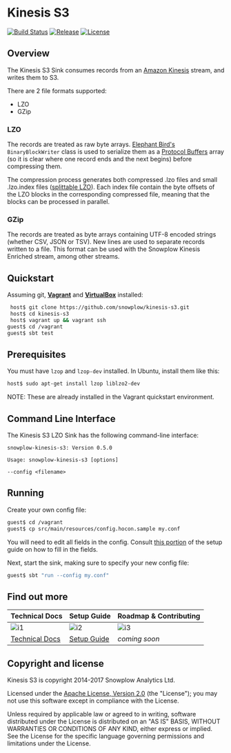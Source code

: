 # Kinesis S3

[![Build Status][travis-image]][travis]
[![Release][release-image]][releases] 
[![License][license-image]][license]

## Overview

The Kinesis S3 Sink consumes records from an [Amazon Kinesis][kinesis] stream, and writes them to S3.

There are 2 file formats supported:
 * LZO
 * GZip

### LZO

The records are treated as raw byte arrays. [Elephant Bird's][elephant-bird] `BinaryBlockWriter` class is used to serialize them as a [Protocol Buffers][protobufs] array (so it is clear where one record ends and the next begins) before compressing them.

The compression process generates both compressed .lzo files and small .lzo.index files ([splittable LZO][hadoop-lzo]). Each index file contain the byte offsets of the LZO blocks in the corresponding compressed file, meaning that the blocks can be processed in parallel.

### GZip

The records are treated as byte arrays containing UTF-8 encoded strings (whether CSV, JSON or TSV). New lines are used to separate records written to a file. This format can be used with the Snowplow Kinesis Enriched stream, among other streams.

## Quickstart

Assuming git, **[Vagrant][vagrant-install]** and **[VirtualBox][virtualbox-install]** installed:

```bash
 host$ git clone https://github.com/snowplow/kinesis-s3.git
 host$ cd kinesis-s3
 host$ vagrant up && vagrant ssh
guest$ cd /vagrant
guest$ sbt test
```

## Prerequisites

You must have `lzop` and `lzop-dev` installed. In Ubuntu, install them like this:

```bash
host$ sudo apt-get install lzop liblzo2-dev
```

NOTE: These are already installed in the Vagrant quickstart environment.

## Command Line Interface

The Kinesis S3 LZO Sink has the following command-line interface:

```
snowplow-kinesis-s3: Version 0.5.0

Usage: snowplow-kinesis-s3 [options]

--config <filename>
```

## Running

Create your own config file:

```bash
guest$ cd /vagrant
guest$ cp src/main/resources/config.hocon.sample my.conf
```

You will need to edit all fields in the config.  Consult [this portion][config] of the setup guide on how to fill in the fields.

Next, start the sink, making sure to specify your new config file:

```bash
guest$ sbt "run --config my.conf"
```
    
## Find out more

| Technical Docs             | Setup Guide          | Roadmap & Contributing |
|----------------------------|----------------------|------------------------|
| ![i1][techdocs-image]      | ![i2][setup-image]   | ![i3][roadmap-image]   |
| [Technical Docs][techdocs] | [Setup Guide][setup] | _coming soon_          |

## Copyright and license

Kinesis S3 is copyright 2014-2017 Snowplow Analytics Ltd.

Licensed under the [Apache License, Version 2.0][license] (the "License");
you may not use this software except in compliance with the License.

Unless required by applicable law or agreed to in writing, software
distributed under the License is distributed on an "AS IS" BASIS,
WITHOUT WARRANTIES OR CONDITIONS OF ANY KIND, either express or implied.
See the License for the specific language governing permissions and
limitations under the License.

[travis-image]: https://travis-ci.org/snowplow/kinesis-s3.png?branch=master
[travis]: http://travis-ci.org/snowplow/kinesis-s3

[release-image]: http://img.shields.io/badge/release-0.5.0-blue.svg?style=flat
[releases]: https://github.com/snowplow/kinesis-s3/releases

[license-image]: http://img.shields.io/badge/license-Apache--2-blue.svg?style=flat
[license]: http://www.apache.org/licenses/LICENSE-2.0

[kinesis]: http://aws.amazon.com/kinesis/
[snowplow]: http://snowplowanalytics.com
[hadoop-lzo]: https://github.com/twitter/hadoop-lzo
[protobufs]: https://github.com/google/protobuf/
[elephant-bird]: https://github.com/twitter/elephant-bird/
[s3]: http://aws.amazon.com/s3/
[sbt]: http://typesafe.artifactoryonline.com/typesafe/ivy-releases/org.scala-sbt/sbt-launch/0.13.0/sbt-launch.jar

[vagrant-install]: http://docs.vagrantup.com/v2/installation/index.html
[virtualbox-install]: https://www.virtualbox.org/wiki/Downloads

[setup]: https://github.com/snowplow/snowplow/wiki/kinesis-lzo-s3-sink-setup
[config]: https://github.com/snowplow/snowplow/wiki/kinesis-lzo-s3-sink-setup#configuration
[techdocs]: https://github.com/snowplow/snowplow/wiki/kinesis-lzo-s3-sink

[techdocs-image]: https://d3i6fms1cm1j0i.cloudfront.net/github/images/techdocs.png
[setup-image]: https://d3i6fms1cm1j0i.cloudfront.net/github/images/setup.png
[roadmap-image]: https://d3i6fms1cm1j0i.cloudfront.net/github/images/roadmap.png
